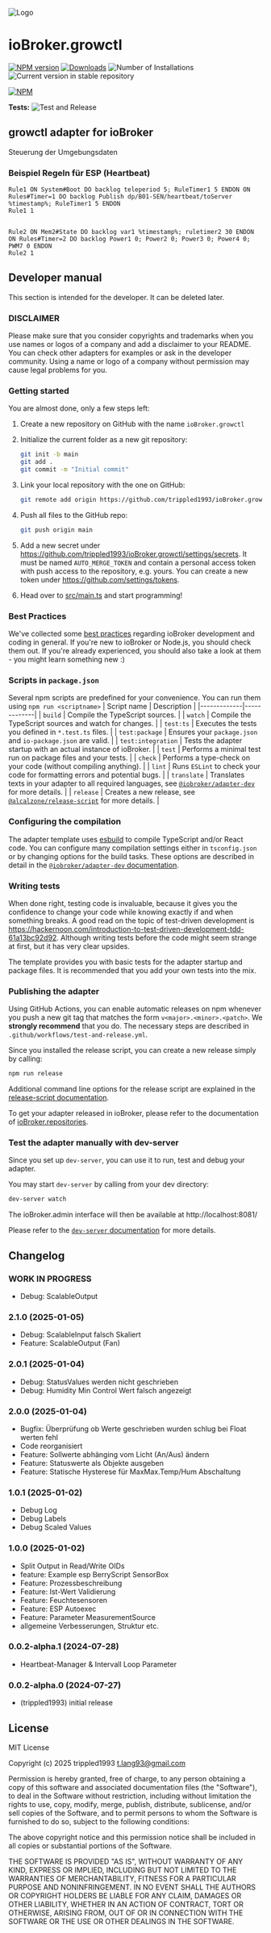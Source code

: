 ![Logo](admin/growctl.png)

# ioBroker.growctl

[![NPM version](https://img.shields.io/npm/v/iobroker.growctl.svg)](https://www.npmjs.com/package/iobroker.growctl)
[![Downloads](https://img.shields.io/npm/dm/iobroker.growctl.svg)](https://www.npmjs.com/package/iobroker.growctl)
![Number of Installations](https://iobroker.live/badges/growctl-installed.svg)
![Current version in stable repository](https://iobroker.live/badges/growctl-stable.svg)

[![NPM](https://nodei.co/npm/iobroker.growctl.png?downloads=true)](https://nodei.co/npm/iobroker.growctl/)

**Tests:** ![Test and Release](https://github.com/trippled1993/ioBroker.growctl/workflows/Test%20and%20Release/badge.svg)

## growctl adapter for ioBroker

Steuerung der Umgebungsdaten

### Beispiel Regeln für ESP (Heartbeat)

```
Rule1 ON System#Boot DO backlog teleperiod 5; RuleTimer1 5 ENDON ON Rules#Timer=1 DO backlog Publish dp/B01-SEN/heartbeat/toServer %timestamp%; RuleTimer1 5 ENDON
Rule1 1


Rule2 ON Mem2#State DO backlog var1 %timestamp%; ruletimer2 30 ENDON ON Rules#Timer=2 DO backlog Power1 0; Power2 0; Power3 0; Power4 0; PWM7 0 ENDON
Rule2 1
```

## Developer manual

This section is intended for the developer. It can be deleted later.

### DISCLAIMER

Please make sure that you consider copyrights and trademarks when you use names or logos of a company and add a disclaimer to your README.
You can check other adapters for examples or ask in the developer community. Using a name or logo of a company without permission may cause legal problems for you.

### Getting started

You are almost done, only a few steps left:

1. Create a new repository on GitHub with the name `ioBroker.growctl`
1. Initialize the current folder as a new git repository:
    ```bash
    git init -b main
    git add .
    git commit -m "Initial commit"
    ```
1. Link your local repository with the one on GitHub:

    ```bash
    git remote add origin https://github.com/trippled1993/ioBroker.growctl
    ```

1. Push all files to the GitHub repo:
    ```bash
    git push origin main
    ```
1. Add a new secret under https://github.com/trippled1993/ioBroker.growctl/settings/secrets. It must be named `AUTO_MERGE_TOKEN` and contain a personal access token with push access to the repository, e.g. yours. You can create a new token under https://github.com/settings/tokens.

1. Head over to [src/main.ts](src/main.ts) and start programming!

### Best Practices

We've collected some [best practices](https://github.com/ioBroker/ioBroker.repositories#development-and-coding-best-practices) regarding ioBroker development and coding in general. If you're new to ioBroker or Node.js, you should
check them out. If you're already experienced, you should also take a look at them - you might learn something new :)

### Scripts in `package.json`

Several npm scripts are predefined for your convenience. You can run them using `npm run <scriptname>`
| Script name | Description |
|-------------|-------------|
| `build` | Compile the TypeScript sources. |
| `watch` | Compile the TypeScript sources and watch for changes. |
| `test:ts` | Executes the tests you defined in `*.test.ts` files. |
| `test:package` | Ensures your `package.json` and `io-package.json` are valid. |
| `test:integration` | Tests the adapter startup with an actual instance of ioBroker. |
| `test` | Performs a minimal test run on package files and your tests. |
| `check` | Performs a type-check on your code (without compiling anything). |
| `lint` | Runs `ESLint` to check your code for formatting errors and potential bugs. |
| `translate` | Translates texts in your adapter to all required languages, see [`@iobroker/adapter-dev`](https://github.com/ioBroker/adapter-dev#manage-translations) for more details. |
| `release` | Creates a new release, see [`@alcalzone/release-script`](https://github.com/AlCalzone/release-script#usage) for more details. |

### Configuring the compilation

The adapter template uses [esbuild](https://esbuild.github.io/) to compile TypeScript and/or React code. You can configure many compilation settings
either in `tsconfig.json` or by changing options for the build tasks. These options are described in detail in the
[`@iobroker/adapter-dev` documentation](https://github.com/ioBroker/adapter-dev#compile-adapter-files).

### Writing tests

When done right, testing code is invaluable, because it gives you the
confidence to change your code while knowing exactly if and when
something breaks. A good read on the topic of test-driven development
is https://hackernoon.com/introduction-to-test-driven-development-tdd-61a13bc92d92.
Although writing tests before the code might seem strange at first, but it has very
clear upsides.

The template provides you with basic tests for the adapter startup and package files.
It is recommended that you add your own tests into the mix.

### Publishing the adapter

Using GitHub Actions, you can enable automatic releases on npm whenever you push a new git tag that matches the form
`v<major>.<minor>.<patch>`. We **strongly recommend** that you do. The necessary steps are described in `.github/workflows/test-and-release.yml`.

Since you installed the release script, you can create a new
release simply by calling:

```bash
npm run release
```

Additional command line options for the release script are explained in the
[release-script documentation](https://github.com/AlCalzone/release-script#command-line).

To get your adapter released in ioBroker, please refer to the documentation
of [ioBroker.repositories](https://github.com/ioBroker/ioBroker.repositories#requirements-for-adapter-to-get-added-to-the-latest-repository).

### Test the adapter manually with dev-server

Since you set up `dev-server`, you can use it to run, test and debug your adapter.

You may start `dev-server` by calling from your dev directory:

```bash
dev-server watch
```

The ioBroker.admin interface will then be available at http://localhost:8081/

Please refer to the [`dev-server` documentation](https://github.com/ioBroker/dev-server#command-line) for more details.

## Changelog

<!--
	Placeholder for the next version (at the beginning of the line):
	### **WORK IN PROGRESS**
-->

### **WORK IN PROGRESS**

-   Debug: ScalableOutput

### 2.1.0 (2025-01-05)

-   Debug: ScalableInput falsch Skaliert
-   Feature: ScalableOutput (Fan)

### 2.0.1 (2025-01-04)

-   Debug: StatusValues werden nicht geschrieben
-   Debug: Humidity Min Control Wert falsch angezeigt

### 2.0.0 (2025-01-04)

-   Bugfix: Überprüfung ob Werte geschrieben wurden schlug bei Float werten fehl
-   Code reorganisiert
-   Feature: Sollwerte abhänging vom Licht (An/Aus) ändern
-   Feature: Statuswerte als Objekte ausgeben
-   Feature: Statische Hysterese für MaxMax.Temp/Hum Abschaltung

### 1.0.1 (2025-01-02)

-   Debug Log
-   Debug Labels
-   Debug Scaled Values

### 1.0.0 (2025-01-02)

-   Split Output in Read/Write OIDs
-   feature: Example esp BerryScript SensorBox
-   Feature: Prozessbeschreibung
-   Feature: Ist-Wert Validierung
-   Feature: Feuchtesensoren
-   Feature: ESP Autoexec
-   Feature: Parameter MeasurementSource
-   allgemeine Verbesserungen, Struktur etc.

### 0.0.2-alpha.1 (2024-07-28)

-   Heartbeat-Manager & Intervall Loop Parameter

### 0.0.2-alpha.0 (2024-07-27)

-   (trippled1993) initial release

## License

MIT License

Copyright (c) 2025 trippled1993 <t.lang93@gmail.com>

Permission is hereby granted, free of charge, to any person obtaining a copy
of this software and associated documentation files (the "Software"), to deal
in the Software without restriction, including without limitation the rights
to use, copy, modify, merge, publish, distribute, sublicense, and/or sell
copies of the Software, and to permit persons to whom the Software is
furnished to do so, subject to the following conditions:

The above copyright notice and this permission notice shall be included in all
copies or substantial portions of the Software.

THE SOFTWARE IS PROVIDED "AS IS", WITHOUT WARRANTY OF ANY KIND, EXPRESS OR
IMPLIED, INCLUDING BUT NOT LIMITED TO THE WARRANTIES OF MERCHANTABILITY,
FITNESS FOR A PARTICULAR PURPOSE AND NONINFRINGEMENT. IN NO EVENT SHALL THE
AUTHORS OR COPYRIGHT HOLDERS BE LIABLE FOR ANY CLAIM, DAMAGES OR OTHER
LIABILITY, WHETHER IN AN ACTION OF CONTRACT, TORT OR OTHERWISE, ARISING FROM,
OUT OF OR IN CONNECTION WITH THE SOFTWARE OR THE USE OR OTHER DEALINGS IN THE
SOFTWARE.
